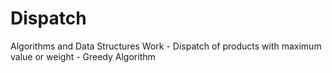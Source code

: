 # Dispatch
Algorithms and Data Structures Work - Dispatch of products with maximum value or weight - Greedy Algorithm
